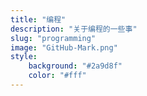 ```yaml
---
title: "编程"
description: "关于编程的一些事"
slug: "programming"
image: "GitHub-Mark.png"
style:
    background: "#2a9d8f"
    color: "#fff"
---
```

